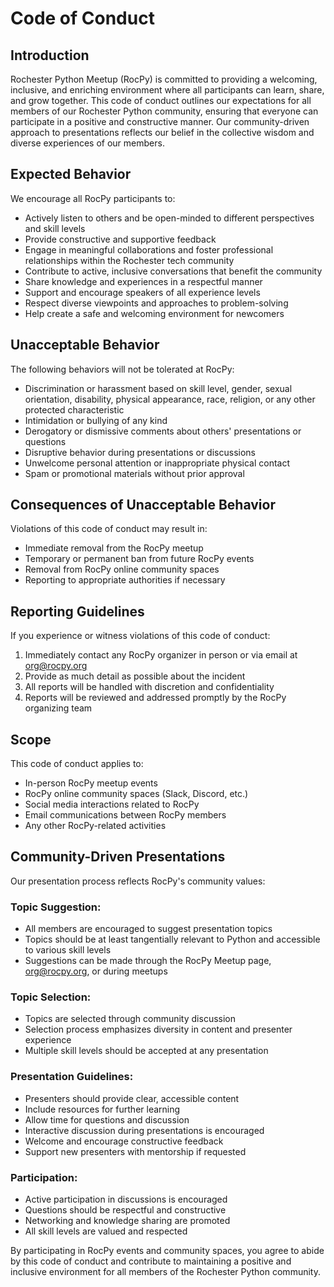 # Code of Conduct
## Introduction
Rochester Python Meetup (RocPy) is committed to providing a welcoming,
inclusive, and enriching environment where all participants can learn, share,
and grow together. This code of conduct outlines our expectations for all
members of our Rochester Python community, ensuring that everyone can
participate in a positive and constructive manner. Our community-driven
approach to presentations reflects our belief in the collective wisdom and
diverse experiences of our members.

## Expected Behavior
We encourage all RocPy participants to:

* Actively listen to others and be open-minded to different perspectives and skill levels
* Provide constructive and supportive feedback
* Engage in meaningful collaborations and foster professional relationships within the Rochester tech community
* Contribute to active, inclusive conversations that benefit the community
* Share knowledge and experiences in a respectful manner
* Support and encourage speakers of all experience levels
* Respect diverse viewpoints and approaches to problem-solving
* Help create a safe and welcoming environment for newcomers

## Unacceptable Behavior
The following behaviors will not be tolerated at RocPy:

* Discrimination or harassment based on skill level, gender, sexual orientation, disability, physical appearance, race, religion, or any other protected characteristic
* Intimidation or bullying of any kind
* Derogatory or dismissive comments about others' presentations or questions
* Disruptive behavior during presentations or discussions
* Unwelcome personal attention or inappropriate physical contact
* Spam or promotional materials without prior approval

## Consequences of Unacceptable Behavior
Violations of this code of conduct may result in:

* Immediate removal from the RocPy meetup
* Temporary or permanent ban from future RocPy events
* Removal from RocPy online community spaces
* Reporting to appropriate authorities if necessary

## Reporting Guidelines
If you experience or witness violations of this code of conduct:

1. Immediately contact any RocPy organizer in person or via email at [org@rocpy.org](mailto:org@rocpy.org)
2. Provide as much detail as possible about the incident
3. All reports will be handled with discretion and confidentiality
4. Reports will be reviewed and addressed promptly by the RocPy organizing team

## Scope
This code of conduct applies to:

* In-person RocPy meetup events
* RocPy online community spaces (Slack, Discord, etc.)
* Social media interactions related to RocPy
* Email communications between RocPy members
* Any other RocPy-related activities

## Community-Driven Presentations
Our presentation process reflects RocPy's community values:

### Topic Suggestion:

* All members are encouraged to suggest presentation topics
* Topics should be at least tangentially relevant to Python and accessible to various skill levels
* Suggestions can be made through the RocPy Meetup page, [org@rocpy.org](mailto:org@rocpy.org), or during meetups

### Topic Selection:

* Topics are selected through community discussion
* Selection process emphasizes diversity in content and presenter experience
* Multiple skill levels should be accepted at any presentation

### Presentation Guidelines:

* Presenters should provide clear, accessible content
* Include resources for further learning
* Allow time for questions and discussion
* Interactive discussion during presentations is encouraged
* Welcome and encourage constructive feedback
* Support new presenters with mentorship if requested

### Participation:

* Active participation in discussions is encouraged
* Questions should be respectful and constructive
* Networking and knowledge sharing are promoted
* All skill levels are valued and respected

By participating in RocPy events and community spaces, you agree to abide by this code of conduct and contribute to maintaining a positive and inclusive environment for all members of the Rochester Python community.
